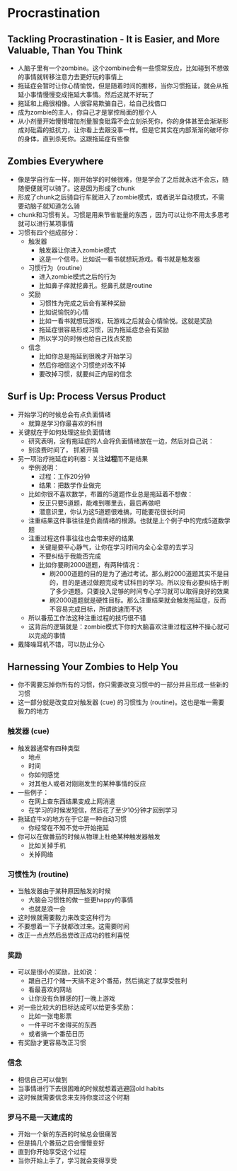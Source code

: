 # Procrastination

## Tackling Procrastination - It is Easier, and More Valuable, Than You Think

- 人脑子里有一个zombine。这个zombine会有一些惯常反应，比如碰到不想做的事情就转移注意力去更好玩的事情上
- 拖延症会暂时让你心情愉悦，但是随着时间的推移，当你习惯拖延，就会从拖延小事情慢慢变成拖延大事情。然后这就不好玩了
- 拖延和上瘾很相像。人很容易欺骗自己，给自己找借口
- 成为zombie的主人，你自己才是掌控局面的那个人
- 从小剂量开始慢慢增加剂量服食砒霜不会立刻杀死你，你的身体甚至会渐渐形成对砒霜的抵抗力，让你看上去跟没事一样。但是它其实在内部渐渐的破坏你的身体，直到杀死你。这跟拖延症有些像

## Zombies Everywhere

- 像是学自行车一样，刚开始学的时候很难，但是学会了之后就永远不会忘，随随便便就可以骑了。这是因为形成了chunk
- 形成了chunk之后骑自行车就进入了zombie模式，或者说半自动模式，不需要动脑子就知道怎么骑
- chunk和习惯有关。习惯是用来节省能量的东西 ，因为可以让你不用太多思考就可以进行某项事情
- 习惯有四个组成部分：
  - 触发器
    - 触发器让你进入zombie模式
    - 这是一个信号。比如说一看书就想玩游戏。看书就是触发器
  - 习惯行为（routine）
    - 进入zombie模式之后的行为
    - 比如鼻子痒就挖鼻孔。挖鼻孔就是routine
  - 奖励
    - 习惯性为完成之后会有某种奖励
    - 比如说愉悦的心情
    - 比如一看书就想玩游戏，玩游戏之后就会心情愉悦。这就是奖励
    - 拖延症很容易形成习惯，因为拖延症总会有奖励
    - 所以学习的时候也给自己找点奖励
  - 信念
    - 比如你总是拖延到很晚才开始学习
    - 然后你相信这个习惯绝对改不掉
    - 要改掉习惯，就要纠正内层的信念

## Surf is Up: Process Versus Product

- 开始学习的时候总会有点负面情绪
  - 就算是学习你最喜欢的科目
- 关键就在于如何处理这些负面情绪
  - 研究表明，没有拖延症的人会将负面情绪放在一边，然后对自己说：
  - 别浪费时间了， 抓紧开搞
- 另一项治疗拖延症的利器：关注**过程**而不是结果
  - 举例说明：
    - 过程：工作20分钟
    - 结果：把数学作业做完
  - 比如你很不喜欢数学，布置的5道题作业总是拖延着不想做：
    - 反正只要5道题，能难到哪里去，最后再做吧
    - 潜意识里，你认为这5道题很难搞，可能要花很长时间
  - 注重结果这件事往往是负面情绪的根源。也就是上个例子中的完成5道数学题
  - 注重过程这件事往往也会带来好的结果
    - 关键是要平心静气，让你在学习时间内全心全意的去学习
    - 不要纠结于我能否完成
    - 比如你要刷2000道题，有两种情况：
      - 刷2000道题的目的是为了通过考试。那么刷2000道题其实不是目的，目的是通过做题完成考试科目的学习。所以没有必要纠结于刷了多少道题。只要投入足够的时间专心学习就可以取得良好的效果
      - 刷2000道题就是硬性目标。那么注重结果就会触发拖延症，反而不容易完成目标，所谓欲速而不达
  - 所以番茄工作法这种注重过程的技巧很不错
  - 这背后的逻辑就是：zombie模式下你的大脑喜欢注重过程这种不操心就可以完成的事情
- 戴降噪耳机不错，可以防止分心

## Harnessing Your Zombies to Help You

- 你不需要忘掉你所有的习惯，你只需要改变习惯中的一部分并且形成一些新的习惯
- 这一部分就是改变应对触发器 (cue) 的习惯性为 (routine)。这也是唯一需要毅力的地方

### 触发器 (cue)

- 触发器通常有四种类型
  - 地点
  - 时间
  - 你如何感觉
  - 对其他人或者对刚刚发生的某种事情的反应
- 一些例子：
  - 在网上查东西结果变成上网消遣
  - 在学习的时候发短信，然后花了至少10分钟才回到学习
- 拖延症牛x的地方在于它是一种自动习惯
  - 你经常在不知不觉中开始拖延
- 你可以在做番茄的时候从物理上杜绝某种触发器触发
  - 比如关掉手机
  - 关掉网络

### 习惯性为 (routine)

- 当触发器由于某种原因触发的时候
  - 大脑会习惯性的做一些更happy的事情
  - 也就是浪一会
- 这时候就需要毅力来改变这种行为
- 不要想着一下子就都改过来。这需要时间
- 改正一点点然后品尝改正成功的胜利喜悦

### 奖励

- 可以是很小的奖励，比如说：
  - 跟自己打个赌一天搞不定3个番茄，然后搞定了就享受胜利
  - 看最喜欢的网站
  - 让你没有负罪感的打一晚上游戏
- 对一些比较大的目标达成可以给更多奖励：
  - 比如一张电影票
  - 一件平时不舍得买的东西
  - 或者搞一个番茄日历
- 有奖励才更容易改正习惯

### 信念

- 相信自己可以做到
- 当事情进行下去很困难的时候就想着逃避回old habits
- 这时候就需要信念来支持你度过这个时期

### 罗马不是一天建成的

- 开始一个新的东西的时候总会很痛苦
- 但是搞几个番茄之后会慢慢变好
- 直到你开始享受这个过程
- 当你开始上手了，学习就会变得享受





































